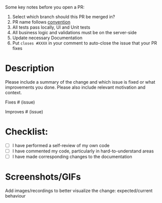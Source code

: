 Some key notes before you open a PR:

 1. Select which branch should this PR be merged in?
 2. PR name follows [convention](https://namingconvention.org/git/pull-request-naming.html)
 3. All tests pass locally, UI and Unit tests
 4. All business logic and validations must be on the server-side
 5. Update necessary Documentation
 6. Put `closes #XXXX` in your comment to auto-close the issue that your PR fixes


# Description

Please include a summary of the change and which issue is fixed or what improvements you done. Please also include relevant motivation and context.

Fixes # (issue)

Improves # (issue)

# Checklist:

- [ ] I have performed a self-review of my own code
- [ ] I have commented my code, particularly in hard-to-understand areas
- [ ] I have made corresponding changes to the documentation

# Screenshots/GIFs

Add images/recordings to better visualize the change: expected/current behaviour
